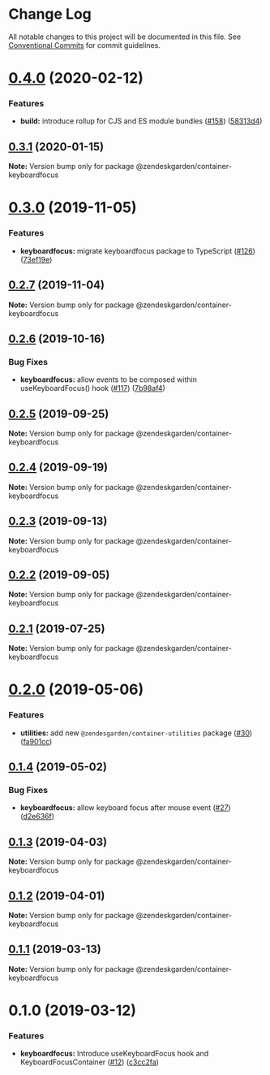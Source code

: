 # Change Log

All notable changes to this project will be documented in this file.
See [Conventional Commits](https://conventionalcommits.org) for commit guidelines.

# [0.4.0](https://github.com/zendeskgarden/react-containers/compare/@zendeskgarden/container-keyboardfocus@0.3.1...@zendeskgarden/container-keyboardfocus@0.4.0) (2020-02-12)


### Features

* **build:** introduce rollup for CJS and ES module bundles ([#158](https://github.com/zendeskgarden/react-containers/issues/158)) ([58313d4](https://github.com/zendeskgarden/react-containers/commit/58313d486e3bfa023e2c9d090149d7ec358d0cd0))





## [0.3.1](https://github.com/zendeskgarden/react-containers/compare/@zendeskgarden/container-keyboardfocus@0.3.0...@zendeskgarden/container-keyboardfocus@0.3.1) (2020-01-15)

**Note:** Version bump only for package @zendeskgarden/container-keyboardfocus





# [0.3.0](https://github.com/zendeskgarden/react-containers/compare/@zendeskgarden/container-keyboardfocus@0.2.7...@zendeskgarden/container-keyboardfocus@0.3.0) (2019-11-05)


### Features

* **keyboardfocus:** migrate keyboardfocus package to TypeScript ([#126](https://github.com/zendeskgarden/react-containers/issues/126)) ([73ef19e](https://github.com/zendeskgarden/react-containers/commit/73ef19eeb9e715c2f718f1c8ec8e33eed9fcc0c4))





## [0.2.7](https://github.com/zendeskgarden/react-containers/compare/@zendeskgarden/container-keyboardfocus@0.2.6...@zendeskgarden/container-keyboardfocus@0.2.7) (2019-11-04)

**Note:** Version bump only for package @zendeskgarden/container-keyboardfocus





## [0.2.6](https://github.com/zendeskgarden/react-containers/compare/@zendeskgarden/container-keyboardfocus@0.2.5...@zendeskgarden/container-keyboardfocus@0.2.6) (2019-10-16)


### Bug Fixes

* **keyboardfocus:** allow events to be composed within useKeyboardFocus() hook ([#117](https://github.com/zendeskgarden/react-containers/issues/117)) ([7b98af4](https://github.com/zendeskgarden/react-containers/commit/7b98af4))





## [0.2.5](https://github.com/zendeskgarden/react-containers/compare/@zendeskgarden/container-keyboardfocus@0.2.4...@zendeskgarden/container-keyboardfocus@0.2.5) (2019-09-25)

**Note:** Version bump only for package @zendeskgarden/container-keyboardfocus





## [0.2.4](https://github.com/zendeskgarden/react-containers/compare/@zendeskgarden/container-keyboardfocus@0.2.3...@zendeskgarden/container-keyboardfocus@0.2.4) (2019-09-19)

**Note:** Version bump only for package @zendeskgarden/container-keyboardfocus





## [0.2.3](https://github.com/zendeskgarden/react-containers/compare/@zendeskgarden/container-keyboardfocus@0.2.2...@zendeskgarden/container-keyboardfocus@0.2.3) (2019-09-13)

**Note:** Version bump only for package @zendeskgarden/container-keyboardfocus





## [0.2.2](https://github.com/zendeskgarden/react-containers/compare/@zendeskgarden/container-keyboardfocus@0.2.1...@zendeskgarden/container-keyboardfocus@0.2.2) (2019-09-05)

**Note:** Version bump only for package @zendeskgarden/container-keyboardfocus





## [0.2.1](https://github.com/zendeskgarden/react-containers/compare/@zendeskgarden/container-keyboardfocus@0.2.0...@zendeskgarden/container-keyboardfocus@0.2.1) (2019-07-25)

**Note:** Version bump only for package @zendeskgarden/container-keyboardfocus





# [0.2.0](https://github.com/zendeskgarden/react-containers/compare/@zendeskgarden/container-keyboardfocus@0.1.4...@zendeskgarden/container-keyboardfocus@0.2.0) (2019-05-06)


### Features

* **utilities:** add new `@zendesgarden/container-utilities` package ([#30](https://github.com/zendeskgarden/react-containers/issues/30)) ([fa901cc](https://github.com/zendeskgarden/react-containers/commit/fa901cc))





## [0.1.4](https://github.com/zendeskgarden/react-containers/compare/@zendeskgarden/container-keyboardfocus@0.1.3...@zendeskgarden/container-keyboardfocus@0.1.4) (2019-05-02)


### Bug Fixes

* **keyboardfocus:** allow keyboard focus after mouse event ([#27](https://github.com/zendeskgarden/react-containers/issues/27)) ([d2e636f](https://github.com/zendeskgarden/react-containers/commit/d2e636f))





## [0.1.3](https://github.com/zendeskgarden/react-containers/compare/@zendeskgarden/container-keyboardfocus@0.1.2...@zendeskgarden/container-keyboardfocus@0.1.3) (2019-04-03)

**Note:** Version bump only for package @zendeskgarden/container-keyboardfocus





## [0.1.2](https://github.com/zendeskgarden/react-containers/compare/@zendeskgarden/container-keyboardfocus@0.1.1...@zendeskgarden/container-keyboardfocus@0.1.2) (2019-04-01)

**Note:** Version bump only for package @zendeskgarden/container-keyboardfocus





## [0.1.1](https://github.com/zendeskgarden/react-containers/compare/@zendeskgarden/container-keyboardfocus@0.1.0...@zendeskgarden/container-keyboardfocus@0.1.1) (2019-03-13)

**Note:** Version bump only for package @zendeskgarden/container-keyboardfocus





# 0.1.0 (2019-03-12)


### Features

* **keyboardfocus:** Introduce useKeyboardFocus hook and KeyboardFocusContainer ([#12](https://github.com/zendeskgarden/react-containers/issues/12)) ([c3cc2fa](https://github.com/zendeskgarden/react-containers/commit/c3cc2fa))
